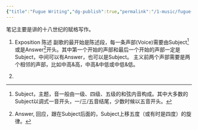 ```yaml
---
{"title":"Fugue Writing","dg-publish":true,"permalink":"/1-music/fugue-writing/","dgPassFrontmatter":true}
---
```


笔记主要是讲的十八世纪的赋格写作。
1. Exposition 陈述
副歌的最开始是陈述段，每一条声部(Voice)需要由Subject[^1]或是Answer[^2]开头。其中第一个开始的声部和最后一个开始的声部一定是Subject，中间可以有Answer，也可以是Subject。
主义前两个声部需要是两个相邻的声部，比如中高&高，中高&中低或中低&低。

[^1]: Subject，主题，音一般由一级、四级、五级的和弦内音构成。其中大多数的Subject以调式一音开头，一/三/五音结尾，少数时候以五音开头。
[^2]: Answer, 回应，跟在Subject后面的，Subject上移五度（或有时是四度）的旋律。

2. 